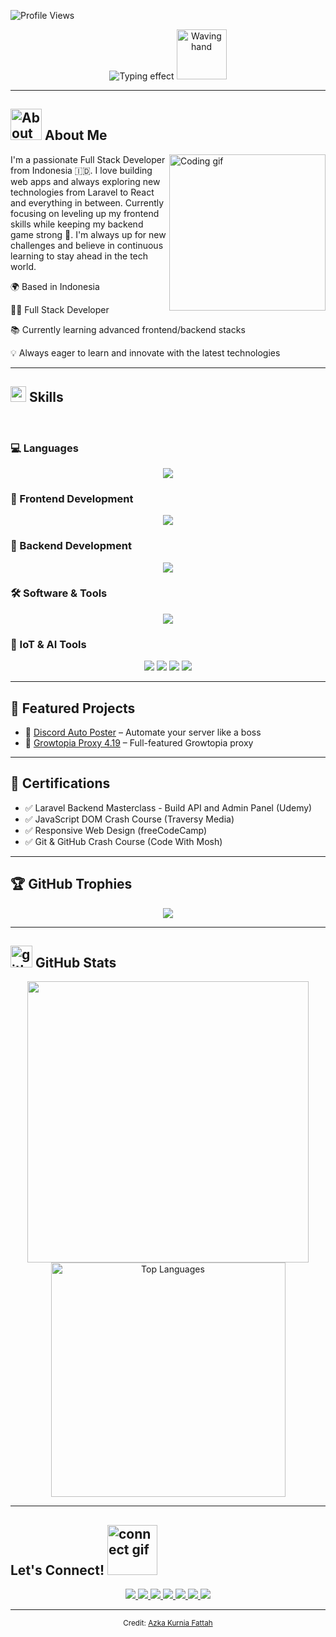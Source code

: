 ![Profile Views](https://komarev.com/ghpvc/?username=azkassassin&label=PROFILE%20VIEWS&style=for-the-badge&color=blueviolet)

<p align="center">
  <img src="https://readme-typing-svg.herokuapp.com/?font=Righteous&size=35&center=true&vCenter=true&width=500&height=70&duration=4000&lines=Hi+There!+%F0%9F%91%8B;+I%27m+Azka+Kurnia+Fattah!" alt="Typing effect">
  <img src="https://media4.giphy.com/media/v1.Y2lkPTc5MGI3NjExZWJ5YXB5Y3BzaHVxeW93YWxwOGp6ZHNtOTVwM3B6d2poMWlrOGtzOSZlcD12MV9pbnRlcm5hbF9naWZfYnlfaWQmY3Q9cw/kBZ212yGzFaxgkSIKW/giphy.gif" alt="Waving hand" width="80">
</p>

---

## <img src="https://media4.giphy.com/media/v1.Y2lkPTc5MGI3NjExMXByZWFsaHdrY204aDA0bTNpOTFkcDFjbW1lNDJsZDJ0bzNhZ2pxbyZlcD12MV9pbnRlcm5hbF9naWZfYnlfaWQmY3Q9cw/k76eCxLAYwyjyFXClf/giphy.gif" width="50" alt="About me icon"> **About Me**

<picture><img align="right" src="https://media.giphy.com/media/LBFPLXkgoVm80dx6sP/giphy.gif" alt="Coding gif" width="250"></picture>

I'm a passionate Full Stack Developer from Indonesia 🇮🇩. I love building web apps and always exploring new technologies from Laravel to React and everything in between. Currently focusing on leveling up my frontend skills while keeping my backend game strong 💪. I'm always up for new challenges and believe in continuous learning to stay ahead in the tech world.

🌍 Based in Indonesia

👨‍💻 Full Stack Developer

📚 Currently learning advanced frontend/backend stacks

💡 Always eager to learn and innovate with the latest technologies

---

## <img src="https://media2.giphy.com/media/QssGEmpkyEOhBCb7e1/giphy.gif?cid=ecf05e47a0n3gi1bfqntqmob8g9aid1oyj2wr3ds3mg700bl&rid=giphy.gif" width ="25"><b> Skills</b>
<br>

### 💻 Languages
<p align="center">
  <img src="https://skillicons.dev/icons?i=php,js,python,lua,cpp,cs" />
</p>

### 🎨 Frontend Development
<p align="center">
  <img src="https://skillicons.dev/icons?i=html,css,bootstrap,tailwind,sass,react,nextjs,vue" />
</p>

### 🧰 Backend Development
<p align="center">
  <img src="https://skillicons.dev/icons?i=php,laravel,express" />
</p>

### 🛠️ Software & Tools
<p align="center">
  <img src="https://skillicons.dev/icons?i=github,git,vscode" />
</p>

### 🤖 IoT & AI Tools
<p align="center">
  <img src="https://img.shields.io/badge/Raspberry%20Pi-C51A4A?style=for-the-badge&logo=raspberrypi&logoColor=white" />
  <img src="https://img.shields.io/badge/Arduino-00979D?style=for-the-badge&logo=arduino&logoColor=white" />
  <img src="https://img.shields.io/badge/TensorFlow-FF6F00?style=for-the-badge&logo=tensorflow&logoColor=white" />
  <img src="https://img.shields.io/badge/OpenCV-5C3EE8?style=for-the-badge&logo=opencv&logoColor=white" />
</p>

---

## 🚀 Featured Projects

- 🔗 [Discord Auto Poster](https://github.com/azkassassin/discord-auto-poster) – Automate your server like a boss
- 🔗 [Growtopia Proxy 4.19](https://github.com/azkassassin/growtopia-proxy) – Full-featured Growtopia proxy

---

## 🏅 Certifications

- ✅ Laravel Backend Masterclass - Build API and Admin Panel (Udemy)
- ✅ JavaScript DOM Crash Course (Traversy Media)
- ✅ Responsive Web Design (freeCodeCamp)
- ✅ Git & GitHub Crash Course (Code With Mosh)

---

## 🏆 GitHub Trophies

<p align="center">
  <img src="https://github-profile-trophy.vercel.app/?username=azkassassin&theme=monokai&no-frame=true&no-bg=true&margin-w=4" />
</p>

---

## <img src="https://media.giphy.com/media/iY8CRBdQXODJSCERIr/giphy.gif" alt="github stats icon" width="35"> <b>GitHub Stats</b>

<div align="center">
  <a href="https://github.com/azkassassin/">
    <img src="https://github-readme-stats.vercel.app/api?username=azkassassin&show_icons=true&theme=tokyonight" width="450"/>
    <img src="https://github-readme-stats.vercel.app/api/top-langs/?username=azkassassin&layout=compact&show_icons=true&theme=cobalt" width="375" alt="Top Languages"/>
  </a>
</div>

---

## <b>Let's Connect!</b> <img src="https://media3.giphy.com/media/v1.Y2lkPTc5MGI3NjExY3I0NHU0bG9zaHg5NWlweWhkYWZweHI4MGh6N3Q5ajUwOTd1a2o0ayZlcD12MV9pbnRlcm5hbF9naWZfYnlfaWQmY3Q9cw/x8OcbWI1OxszLBBViw/giphy.gif" alt="connect gif" width="80">

<p align="center">
  <a href="https://linkedin.com/in/azkassasin" target="_blank">
    <img src="https://img.shields.io/badge/LinkedIn-0A66C2?style=for-the-badge&logo=linkedin&logoColor=white" />
  </a>
  <a href="https://twitter.com/azkassasin" target="_blank">
    <img src="https://img.shields.io/badge/Twitter-1DA1F2?style=for-the-badge&logo=twitter&logoColor=white" />
  </a>
  <a href="mailto:azkaknfth@gmail.com" target="_blank">
    <img src="https://img.shields.io/badge/Gmail-D14836?style=for-the-badge&logo=gmail&logoColor=white" />
  </a>
  <a href="https://wa.me/628xxxxxxx" target="_blank">
    <img src="https://img.shields.io/badge/WhatsApp-25D366?style=for-the-badge&logo=whatsapp&logoColor=white" />
  </a>
  <a href="https://discordapp.com/users/your_discord_id" target="_blank">
    <img src="https://img.shields.io/badge/Discord-5865F2?style=for-the-badge&logo=discord&logoColor=white" />
  </a>
  <a href="https://www.tiktok.com/@yourusername" target="_blank">
    <img src="https://img.shields.io/badge/TikTok-010101?style=for-the-badge&logo=tiktok&logoColor=white" />
  </a>
  <a href="https://www.youtube.com/@yourchannel" target="_blank">
    <img src="https://img.shields.io/badge/YouTube-FF0000?style=for-the-badge&logo=youtube&logoColor=white" />
  </a>
</p>

---

<div align="center">
  <sub>Credit: <a href="https://github.com/azkassassin">Azka Kurnia Fattah</a></sub>
</div>
